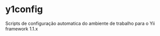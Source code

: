 y1config
========

Scripts de configuração automatica do ambiente de trabalho para o Yii framework 1.1.x
